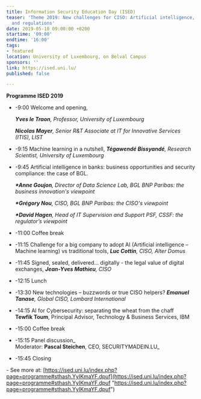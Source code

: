 ```yaml
---
title: Information Security Education Day (ISED)
teaser: 'Theme 2019: New challenges for CISO: Artificial intelligence, emerging technologies
  and regulations'
date: 2019-05-10 09:00:00 +0200
startime: '09:00'
endtime: '16:00'
tags:
- featured
location: University of Luxembourg, on Belval Campus
sponsors: ''
link: https://ised.uni.lu/
published: false

---
```

**Programme ISED 2019**

* -9:00 Welcome and opening, 

  **_Yves le Traon_**_, Professor, University of Luxembourg_

  **_Nicolas Mayer_**_, Senior R&T Associate at IT for Innovative Services (ITIS), LIST_
* -9:15 Machine learning in a nutshell, **_Tégawendé Bissyandé_**_, Research Scientist, University of Luxembourg_
* -9:45 Artificial intelligence in banks: business opportunities and security compliance: the case of BGL. 

  **_*Anne Goujon_**_, Director of Data Science Lab, BGL BNP Paribas: the business innovation's viewpoint_

  **_*Grégory Nou_**_, CISO, BGL BNP Paribas: the CISO's viewpoint_

  **_*David Hagen_**_, Head of IT Supervision and Support PSF, CSSF: the regulator’s viewpoint_
* -11:00 Coffee break
* -11:15 Challenge for a big company to adopt AI (Artificial intelligence – Machine learning) vs traditional tools, **_Luc Cottin_**_, CISO, Alter Domus_
* -11:45 Signed, sealed, delivered… digitally - the legal value of digital exchanges, **_Jean-Yves Mathieu_**_, CISO_
* -12:15 Lunch
* -13:30 New technologies – buzzwords or true CISO helpers?  **_Emanuel Tanase_**_, Global CISO, Lombard International_
* -14:15 AI for Cybersecurity: separating the wheat from the chaff   
   **Tewfik Toum**, Principal Advisor, Technology & Business Services, IBM
* -15:00 Coffee break
* -15:15 Panel discussion_  
   Moderator: **Pascal Steichen**, CEO, SECURITYMADEIN.LU_
* -15:45 Closing

\- See more at: [https://ised.uni.lu/index.php?page=programme#sthash.YyIKmaYF.dpuf](https://ised.uni.lu/index.php?page=programme#sthash.YyIKmaYF.dpuf "https://ised.uni.lu/index.php?page=programme#sthash.YyIKmaYF.dpuf")